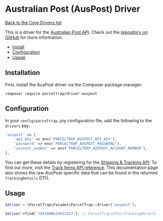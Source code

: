 # Australian Post (AusPost) Driver

[Back to the Core Drivers list](./#core-drivers)

This is a driver for the [Australian Post API](https://auspost.com.au). Check out
the [repository on GitHub](https://github.com/parceltrap/driver-auspost) for more information.

- [Install](driver-auspost.md#installation)
- [Configuration](driver-auspost.md#configuration)
- [Usage](driver-auspost.md#usage)

## Installation

First, install the AusPost driver via the Composer package manager:

```shell
composer require parceltrap/driver-auspost
```

## Configuration

In your `config/parceltrap.php` configuration file, add the following to the `drivers` key:

```php
'auspost' => [
    'api_key' => env('PARCELTRAP_AUSPOST_API_KEY'),
    'password' => env('PARCELTRAP_AUSPOST_PASSWORD'),
    'account_number' => env('PARCELTRAP_AUSPOST_ACCOUNT_NUMBER'),
],
```

You can get these details by registering for
the [Shipping & Tracking API](https://developers.auspost.com.au/apis/st-registration). To find out more, visit
the [Track Items API reference](https://developers.auspost.com.au/apis/shipping-and-tracking/reference/track-items).
This documentation page also shows the raw AusPost-specific data that can be found in the returned `TrackingDetails`
DTO.

## Usage

```php
$driver = \ParcelTrap\Facades\ParcelTrap::driver('auspost');

$driver->find('7XX1000634011427'); // ParcelTrap\DTOs\TrackingDetails
```
